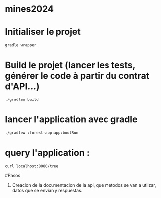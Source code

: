 
# mines2024

# Initialiser le projet 

```bash
gradle wrapper
```

# Build le projet (lancer les tests, générer le code à partir du contrat d'API...)

```bash
./gradlew build
```

# lancer l'application avec gradle 

```bash
./gradlew :forest-app:app:bootRun
```

# query l'application :

```bash
curl localhost:8080/tree
```

#Pasos 
1. Creacion de la documentacion de la api, que metodos se van a utlizar, datos que se envian y respuestas.